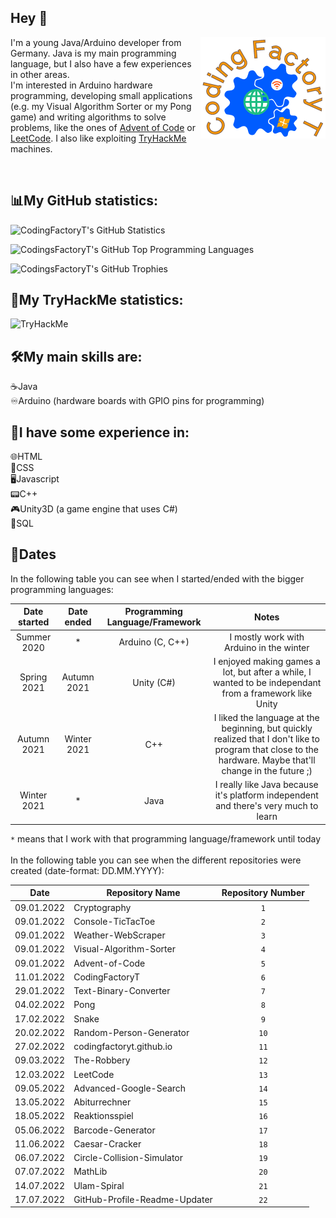 ## Hey :wave:

<img src="CodingFactoryT_Logo.png" align ="right">

I'm a young Java/Arduino developer from Germany. Java is my main programming language, but I also have a few experiences in other areas. <br>
I'm interested in Arduino hardware programming, developing small applications (e.g. my Visual Algorithm Sorter or my Pong game) and writing algorithms to solve problems, like the ones of [Advent of Code](https://adventofcode.com) or [LeetCode](https://leetcode.com).
I also like exploiting [TryHackMe](https://tryhackme.com) machines.

<br>

## :bar_chart:My GitHub statistics:      
  ![CodingFactoryT's GitHub Statistics](https://github-readme-stats.vercel.app/api?username=CodingFactoryT&theme=tokyonight) 
  
  ![CodingsFactoryT's GitHub Top Programming Languages](https://github-readme-stats.vercel.app/api/top-langs?username=CodingFactoryT&theme=tokyonight&card_width=495) 
  
  ![CodingsFactoryT's GitHub Trophies](https://github-profile-trophy.vercel.app/?username=CodingFactoryT&theme=tokyonight)
  
## :closed_lock_with_key:My TryHackMe statistics:
<img src="https://tryhackme-badges.s3.amazonaws.com/CodingFactoryT.png" alt="TryHackMe">

## :hammer_and_wrench:My main skills are: 
:coffee:Java         <br>
:infinity:Arduino (hardware boards with GPIO pins for programming)

## :hammer:I have some experience in: 
:globe_with_meridians:HTML         <br>
:scroll:CSS          <br>
:desktop_computer:Javascript   <br>
:pager:C++          <br>
:video_game:Unity3D (a game engine that uses C#) <br>
:satellite:SQL

## :calendar:Dates

In the following table you can see when I started/ended with the bigger programming languages: <br>

|Date started|Date ended |Programming Language/Framework|Notes                                                                                   |
|:----------:|:---------:|:----------------------------:|:--------------------------------------------------------------------------------------:|
|Summer 2020 |*          |Arduino (C, C++)   	          |I mostly work with Arduino in the winter                                                |
|Spring 2021 |Autumn 2021|Unity (C#)                    |I enjoyed making games a lot, but after a while, I wanted to be independant from a framework like Unity|
|Autumn 2021 |Winter 2021|C++                           |I liked the language at the beginning, but quickly realized that I don't like to program that close to the hardware. Maybe that'll change in the future ;)
|Winter 2021 |*          |Java                          |I really like Java because it's platform independent and there's very much to learn|

`*` means that I work with that programming language/framework until today <br> <br> 
In the following table you can see when the different repositories were created (date-format: DD.MM.YYYY): <br>

|Date      |Repository Name                                                                                     |Repository Number|
|----------|----------------------------------------------------------------------------------------------------|:---------------:|
|09.01.2022|Cryptography                                                                                        |`1`              |
|09.01.2022|Console-TicTacToe                                                                                   |`2`              |
|09.01.2022|Weather-WebScraper                                                                                  |`3`              |
|09.01.2022|Visual-Algorithm-Sorter                                                                             |`4`              |
|09.01.2022|Advent-of-Code                                                                                      |`5`              |
|11.01.2022|CodingFactoryT                                                                                      |`6`              |
|29.01.2022|Text-Binary-Converter                                                                               |`7`              |
|04.02.2022|Pong                                                                                                |`8`              |
|17.02.2022|Snake                                                                                               |`9`              |
|20.02.2022|Random-Person-Generator                                                                             |`10`             |
|27.02.2022|codingfactoryt.github.io                                                                            |`11`             |
|09.03.2022|The-Robbery                                                                                         |`12`             |
|12.03.2022|LeetCode                                                                                            |`13`             |
|09.05.2022|Advanced-Google-Search                                                                              |`14`             |
|13.05.2022|Abiturrechner                                                                                       |`15`             |
|18.05.2022|Reaktionsspiel                                                                                      |`16`             |
|05.06.2022|Barcode-Generator                                                                                   |`17`             |
|11.06.2022|Caesar-Cracker                                                                                      |`18`             |
|06.07.2022|Circle-Collision-Simulator                                                                          |`19`             |
|07.07.2022|MathLib                                                                                             |`20`             |
|14.07.2022|Ulam-Spiral                                                                                         |`21`             |
|17.07.2022|GitHub-Profile-Readme-Updater                                                                       |`22`             |
